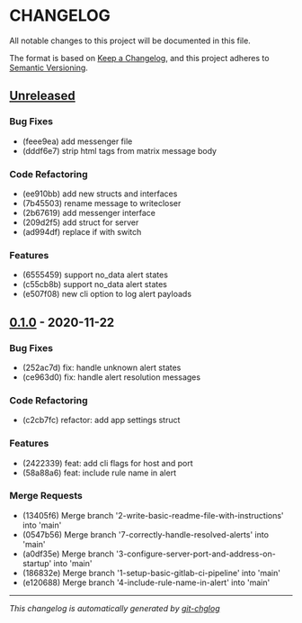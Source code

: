 # CHANGELOG

All notable changes to this project will be documented in this file.

The format is based on [Keep a Changelog], and this project adheres to [Semantic Versioning].

## [Unreleased]

### Bug Fixes
- (feee9ea) add messenger file
- (dddf6e7) strip html tags from matrix message body

### Code Refactoring
- (ee910bb) add new structs and interfaces
- (7b45503) rename message to writecloser
- (2b67619) add messenger interface
- (209d2f5) add struct for server
- (ad994df) replace if with switch

### Features
- (6555459) support no_data alert states
- (c55cb8b) support no_data alert states
- (e507f08) new cli option to log alert payloads


## [0.1.0] - 2020-11-22
### Bug Fixes
- (252ac7d) fix: handle unknown alert states
- (ce963d0) fix: handle alert resolution messages

### Code Refactoring
- (c2cb7fc) refactor: add app settings struct

### Features
- (2422339) feat: add cli flags for host and port
- (58a88a6) feat: include rule name in alert

### Merge Requests
- (13405f6) Merge branch '2-write-basic-readme-file-with-instructions' into 'main'
- (0547b56) Merge branch '7-correctly-handle-resolved-alerts' into 'main'
- (a0df35e) Merge branch '3-configure-server-port-and-address-on-startup' into 'main'
- (186832e) Merge branch '1-setup-basic-gitlab-ci-pipeline' into 'main'
- (e120688) Merge branch '4-include-rule-name-in-alert' into 'main'

---

*This changelog is automatically generated by [git-chglog]*

[Keep a Changelog]: https://keepachangelog.com/en/1.0.0/
[Semantic Versioning]: https://semver.org/spec/v2.0.0.html
[git-chglog]: https://github.com/git-chglog/git-chglog
[Unreleased]: https://gitlab.com/hectorjsmith/grafana-matrix-forwarder/compare/0.1.0...main
[0.1.0]: https://gitlab.com/hectorjsmith/grafana-matrix-forwarder/compare/0.0.0...0.1.0

